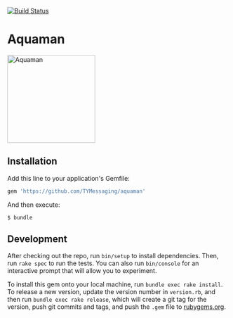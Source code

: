 [![Build Status](https://semaphoreci.com/api/v1/projects/c96dc871-88ac-4453-a2eb-ec6a64e6de68/2056437/badge.svg)](https://semaphoreci.com/trustyou-messaging/aquaman)

# Aquaman

<img src="https://static.comicvine.com/uploads/original/10/100647/6198659-dprxkvjwaaa9eni.jpg" alt="Aquaman" width="200px"/>

## Installation

Add this line to your application's Gemfile:

```ruby
gem 'https://github.com/TYMessaging/aquaman'
```

And then execute:

    $ bundle

## Development

After checking out the repo, run `bin/setup` to install dependencies. Then, run `rake spec` to run the tests. You can also run `bin/console` for an interactive prompt that will allow you to experiment.

To install this gem onto your local machine, run `bundle exec rake install`. To release a new version, update the version number in `version.rb`, and then run `bundle exec rake release`, which will create a git tag for the version, push git commits and tags, and push the `.gem` file to [rubygems.org](https://rubygems.org).
